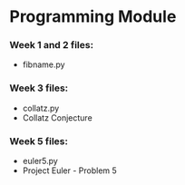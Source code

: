 # Programming Module

### Week 1 and 2 files:
- fibname.py


### Week 3 files:
- collatz.py
- Collatz Conjecture 

### Week 5 files:
- euler5.py 
- Project Euler - Problem 5
